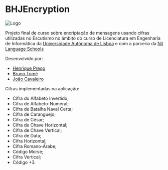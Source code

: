 # BHJEncryption

![Logo](https://i.imgur.com/Tgu1KJt.png)

Projeto final de curso sobre encriptação de mensagens usando cifras utilizadas no Escutismo no âmbito do curso de Licenciatura em Engenharia de Informática da [Universidade Autónoma de Lisboa](https://autonoma.pt/) e com a parceria da [Nil Language Schools](https://www.nil.pt/web/)

Desenvolvido por:

- [Henrique Prego](https://github.com/mrhenry549)
- [Bruno Tomé](https://github.com/BrunoT83)
- [João Cavaleiro](https://github.com/jmscavaleiro)

Cifras implementadas na aplicação:

- Cifra do Alfabeto Invertido;
- Cifra de Alfabeto-Numeral;
- Cifra de Batalha Naval Certa;
- Cifra de Caranguejo;
- Cifra de César;
- Cifra de Chave Horizontal;
- Cifra de Chave Vertical;
- Cifra de Data;
- Cifra Horizontal;
- Cifra Romano-Árabe;
- Código Morse;
- Cifra Vertical;
- Código +3.
